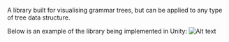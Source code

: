 A library built for visualising grammar trees, but can be applied to any type of tree data structure.

Below is an example of the library being implemented in Unity:
![Alt text](Screenshot.png?raw=true "Example")